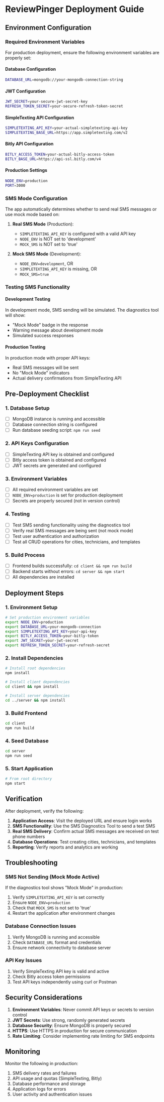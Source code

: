 # ReviewPinger Deployment Guide

## Environment Configuration

### Required Environment Variables

For production deployment, ensure the following environment variables are properly set:

#### Database Configuration
```bash
DATABASE_URL=mongodb://your-mongodb-connection-string
```

#### JWT Configuration
```bash
JWT_SECRET=your-secure-jwt-secret-key
REFRESH_TOKEN_SECRET=your-secure-refresh-token-secret
```

#### SimpleTexting API Configuration
```bash
SIMPLETEXTING_API_KEY=your-actual-simpletexting-api-key
SIMPLETEXTING_BASE_URL=https://app.simpletexting.com/v2
```

#### Bitly API Configuration
```bash
BITLY_ACCESS_TOKEN=your-actual-bitly-access-token
BITLY_BASE_URL=https://api-ssl.bitly.com/v4
```

#### Production Settings
```bash
NODE_ENV=production
PORT=3000
```

### SMS Mode Configuration

The app automatically determines whether to send real SMS messages or use mock mode based on:

1. **Real SMS Mode** (Production):
   - `SIMPLETEXTING_API_KEY` is configured with a valid API key
   - `NODE_ENV` is NOT set to 'development'
   - `MOCK_SMS` is NOT set to 'true'

2. **Mock SMS Mode** (Development):
   - `NODE_ENV=development`, OR
   - `SIMPLETEXTING_API_KEY` is missing, OR
   - `MOCK_SMS=true`

### Testing SMS Functionality

#### Development Testing
In development mode, SMS sending will be simulated. The diagnostics tool will show:
- "Mock Mode" badge in the response
- Warning message about development mode
- Simulated success responses

#### Production Testing
In production mode with proper API keys:
- Real SMS messages will be sent
- No "Mock Mode" indicators
- Actual delivery confirmations from SimpleTexting API

## Pre-Deployment Checklist

### 1. Database Setup
- [ ] MongoDB instance is running and accessible
- [ ] Database connection string is configured
- [ ] Run database seeding script: `npm run seed`

### 2. API Keys Configuration
- [ ] SimpleTexting API key is obtained and configured
- [ ] Bitly access token is obtained and configured
- [ ] JWT secrets are generated and configured

### 3. Environment Variables
- [ ] All required environment variables are set
- [ ] `NODE_ENV=production` is set for production deployment
- [ ] Secrets are properly secured (not in version control)

### 4. Testing
- [ ] Test SMS sending functionality using the diagnostics tool
- [ ] Verify real SMS messages are being sent (not mock mode)
- [ ] Test user authentication and authorization
- [ ] Test all CRUD operations for cities, technicians, and templates

### 5. Build Process
- [ ] Frontend builds successfully: `cd client && npm run build`
- [ ] Backend starts without errors: `cd server && npm start`
- [ ] All dependencies are installed

## Deployment Steps

### 1. Environment Setup
```bash
# Set production environment variables
export NODE_ENV=production
export DATABASE_URL=your-mongodb-connection
export SIMPLETEXTING_API_KEY=your-api-key
export BITLY_ACCESS_TOKEN=your-bitly-token
export JWT_SECRET=your-jwt-secret
export REFRESH_TOKEN_SECRET=your-refresh-secret
```

### 2. Install Dependencies
```bash
# Install root dependencies
npm install

# Install client dependencies
cd client && npm install

# Install server dependencies
cd ../server && npm install
```

### 3. Build Frontend
```bash
cd client
npm run build
```

### 4. Seed Database
```bash
cd server
npm run seed
```

### 5. Start Application
```bash
# From root directory
npm start
```

## Verification

After deployment, verify the following:

1. **Application Access**: Visit the deployed URL and ensure login works
2. **SMS Functionality**: Use the SMS Diagnostics Tool to send a test SMS
3. **Real SMS Delivery**: Confirm actual SMS messages are received on test phone numbers
4. **Database Operations**: Test creating cities, technicians, and templates
5. **Reporting**: Verify reports and analytics are working

## Troubleshooting

### SMS Not Sending (Mock Mode Active)
If the diagnostics tool shows "Mock Mode" in production:
1. Verify `SIMPLETEXTING_API_KEY` is set correctly
2. Ensure `NODE_ENV=production`
3. Check that `MOCK_SMS` is not set to 'true'
4. Restart the application after environment changes

### Database Connection Issues
1. Verify MongoDB is running and accessible
2. Check `DATABASE_URL` format and credentials
3. Ensure network connectivity to database server

### API Key Issues
1. Verify SimpleTexting API key is valid and active
2. Check Bitly access token permissions
3. Test API keys independently using curl or Postman

## Security Considerations

1. **Environment Variables**: Never commit API keys or secrets to version control
2. **JWT Secrets**: Use strong, randomly generated secrets
3. **Database Security**: Ensure MongoDB is properly secured
4. **HTTPS**: Use HTTPS in production for secure communication
5. **Rate Limiting**: Consider implementing rate limiting for SMS endpoints

## Monitoring

Monitor the following in production:
1. SMS delivery rates and failures
2. API usage and quotas (SimpleTexting, Bitly)
3. Database performance and storage
4. Application logs for errors
5. User activity and authentication issues